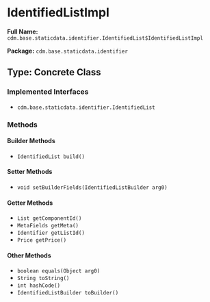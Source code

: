 # IdentifiedListImpl

**Full Name:** `cdm.base.staticdata.identifier.IdentifiedList$IdentifiedListImpl`

**Package:** `cdm.base.staticdata.identifier`

## Type: Concrete Class

### Implemented Interfaces

- `cdm.base.staticdata.identifier.IdentifiedList`

### Methods

#### Builder Methods

- `IdentifiedList build()`

#### Setter Methods

- `void setBuilderFields(IdentifiedListBuilder arg0)`

#### Getter Methods

- `List getComponentId()`
- `MetaFields getMeta()`
- `Identifier getListId()`
- `Price getPrice()`

#### Other Methods

- `boolean equals(Object arg0)`
- `String toString()`
- `int hashCode()`
- `IdentifiedListBuilder toBuilder()`


